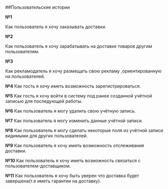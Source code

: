 ##Пользовательские истории

**№1**

Как пользователь я хочу заказывать доставки.

**№2**

Как пользователь я хочу зарабатывать на доставке товаров другим пользователям.

**№3**

Как рекламодатель я хочу размещать свою рекламу ,ориентированную на пользователей.

**№4**
Как гость я хочу иметь возможность зарегистрироваться.

**№5**
Как гость я хочу войти в систему под ранее созданной учётной записью для последующей работы.

**№6**
Как пользователь я могу удалить свою учётную запись.

**№7**
Как пользователь я могу изменить данные учётной записи.

**№8**
Как пользователь я могу сделать некоторые поля из учётной записи видимыми для других пользователей.

**№9**
Как пользователь я хочу иметь возможность отслеживания доставки.

**№10**
Как пользователь я хочу иметь возможность связаться с пользователем-доставщиком.

**№11**
Как пользователь я хочу быть уверен что доставка будет завершена(т.е иметь гарантии на доставку).
